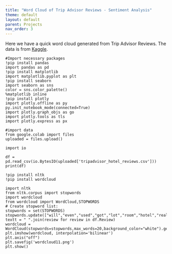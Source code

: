 ```yaml
---
title: "Word Cloud of Trip Advisor Reviews - Sentiment Analysis"
theme: default
layout: default
parent: Projects
nav_order: 3
---
```

Here we have a quick word cloud generated from Trip Advisor Reviews. The data is from [Kaggle](https://www.kaggle.com/andrewmvd/trip-advisor-hotel-reviews).

```
#Import necessary packages
!pip install pandas
import pandas as pd
!pip install matplotlib
import matplotlib.pyplot as plt
!pip install seaborn
import seaborn as sns
color = sns.color_palette()
%matplotlib inline
!pip install plotly
import plotly.offline as py
py.init_notebook_mode(connected=True)
import plotly.graph_objs as go
import plotly.tools as tls
import plotly.express as px 
```

```
#import data
from google.colab import files
uploaded = files.upload()
```

```
import io 

df = pd.read_csv(io.BytesIO(uploaded['tripadvisor_hotel_reviews.csv'])) 
print(df)
```

```
!pip install nltk
!pip install wordcloud
```

```
import nltk
from nltk.corpus import stopwords
import wordcloud
from wordcloud import WordCloud,STOPWORDS
# Create stopword list:
stopwords = set(STOPWORDS)
stopwords.update(["will","even","used","got","lot","room","hotel","really","n't","went","way","want"])
textt = " ".join(review for review in df.Review)
wordcloud = WordCloud(stopwords=stopwords,max_words=20,background_color="white").generate(textt)
plt.imshow(wordcloud, interpolation='bilinear')
plt.axis("off")
plt.savefig('wordcloud11.png')
plt.show()
```
